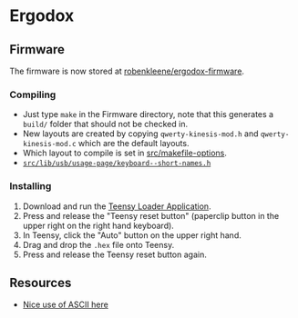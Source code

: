 # Ergodox

## Firmware

The firmware is now stored at [robenkleene/ergodox-firmware](https://github.com/robenkleene/ergodox-firmware).

### Compiling

* Just type `make` in the Firmware directory, note that this generates a `build/` folder that should not be checked in.
* New layouts are created by copying `qwerty-kinesis-mod.h` and `qwerty-kinesis-mod.c` which are the default layouts.
* Which layout to compile is set in [src/makefile-options](src/makefile-options).
* [`src/lib/usb/usage-page/keyboard--short-names.h`](src/lib/usb/usage-page/keyboard--short-names.h)
### Installing

1. Download and run the [Teensy Loader Application](https://www.pjrc.com/teensy/loader.html).
2. Press and release the "Teensy reset button" (paperclip button in the upper right on the right hand keyboard).
3. In Teensy, click the "Auto" button on the upper right hand.
4. Drag and drop the `.hex` file onto Teensy.
5. Press and release the Teensy reset button again.

## Resources

* [Nice use of ASCII here](https://github.com/grota/tmk_keyboard/blob/grota_layout/keyboard/ergodox/keymap_grota.h#L25)